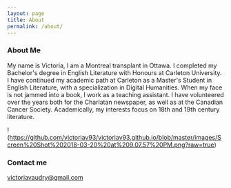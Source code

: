 ```yaml
---
layout: page
title: About
permalink: /about/
---
```

### About Me

My name is Victoria, I am a Montreal transplant in Ottawa. I completed my Bachelor's degree in English Literature with Honours at Carleton University. I have continued my academic path at Carleton as a Master's Student in English Literature, with a specialization in Digital Humanities. When my face is not jammed into a book, I work as a teaching assistant. I have volunteered over the years both for the Charlatan newspaper, as well as at the Canadian Cancer Society. Academically, my interests focus on 18th and 19th century literature. 

!(https://github.com/victoriav93/victoriav93.github.io/blob/master/images/Screen%20Shot%202018-03-20%20at%209.07.57%20PM.png?raw=true)


### Contact me

[victoriavaudry@gmail.com](mailto:victoriavaudry@gmail.com)
